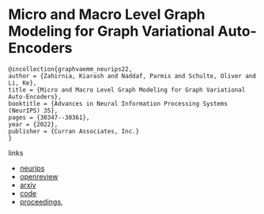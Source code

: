 # Micro and Macro Level Graph Modeling for Graph Variational Auto-Encoders

```
@incollection{graphvaemm_neurips22,
author = {Zahirnia, Kiarash and Naddaf, Parmis and Schulte, Oliver and Li, Ke},
title = {Micro and Macro Level Graph Modeling for Graph Variational Auto-Encoders},
booktitle = {Advances in Neural Information Processing Systems (NeurIPS) 35},
pages = {30347--30361},
year = {2022},
publisher = {Curran Associates, Inc.}
}
```

links
- [neurips](https://nips.cc/Conferences/2022/Schedule?showEvent=54493)
- [openreview](https://openreview.net/forum?id=zUbMHIxszNp)
- [arxiv](https://arxiv.org/abs/2210.16844)
- [code](https://github.com/kiarashza/GraphVAE-MM)
- [proceedings](https://papers.nips.cc//paper_files/paper/2022/hash/c400474e8a36d0812fdee52739288b12-Abstract-Conference.html),
